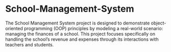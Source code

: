 # School-Management-System
The School Management System project is designed to demonstrate object-oriented programming (OOP) principles by modeling a real-world scenario: managing the finances of a school. This project focuses specifically on handling the school’s revenue and expenses through its interactions with teachers and students. 
